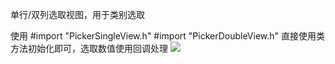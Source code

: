 单行/双列选取视图，用于类别选取

使用
#import "PickerSingleView.h"
#import "PickerDoubleView.h"
直接使用类方法初始化即可，选取数值使用回调处理
![](https://github.com/xurenzhong/PickSingleView/edit/master/PickSingleView/PickViewDemo/WechatIMG7.jpeg 
)  

